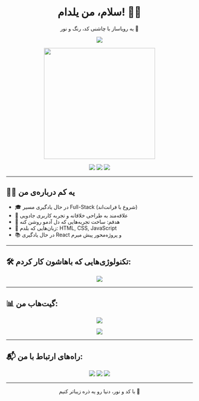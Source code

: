 <h1 align="center">سلام، من یلدام! 🌙✨</h1>
<p align="center">یه رویاساز با چاشنی کد، رنگ و نور 💖</p>

<p align="center">
  <img src="https://readme-typing-svg.herokuapp.com?color=%23F77777&size=24&center=true&vCenter=true&width=500&lines=خلاق%2C+کنجکاو+%2C+جادوجوی+دیجیتال;فرانت‌اند+دولوپر+در+حال+شکوفه+زدن;عاشق+طراحی+و+جادوهای+نوری+💫" />
</p>

<p align="center">
  <img src="https://your-gif-or-image-link.gif" width="300" />
</p>

<p align="center">
  <img src="https://img.shields.io/badge/Code-JavaScript-yellow?style=flat&logo=javascript" />
  <img src="https://img.shields.io/badge/Design-Figma-blue?style=flat&logo=figma" />
  <img src="https://img.shields.io/badge/Focus-Frontend-ff69b4?style=flat" />
</p>

---

## 🧚‍♀️ یه کم درباره‌ی من

- 🎓 در حال یادگیری مسیر Full-Stack (شروع با فرانت‌اند)
- 💖 علاقه‌مند به طراحی خلاقانه و تجربه کاربری جادویی
- 🔭 هدفم: ساخت تجربه‌هایی که دل آدمو روشن کنه
- 🧠 زبان‌هایی که بلدم: HTML, CSS, JavaScript
- 📚 در حال یادگیری React و پروژه‌محور پیش میرم

---

## 🛠 تکنولوژی‌هایی که باهاشون کار کردم:

<p align="center">
  <img src="https://skillicons.dev/icons?i=html,css,js,react,figma,github,vscode" />
</p>

---

## 📊 گیت‌هاب من:

<p align="center">
  <img src="https://github-readme-stats.vercel.app/api?username=YaldaUsername&show_icons=true&theme=tokyonight" />
</p>

<p align="center">
  <img src="https://github-readme-stats.vercel.app/api/top-langs/?username=YaldaUsername&layout=compact&theme=tokyonight" />
</p>

---

## 📬 راه‌های ارتباط با من:

<p align="center">
  <a href="https://instagram.com/YaldaDesign"><img src="https://img.shields.io/badge/Instagram-%23E1306C.svg?style=flat&logo=instagram&logoColor=white" /></a>
  <a href="mailto:your.email@example.com"><img src="https://img.shields.io/badge/Email-D14836?style=flat&logo=gmail&logoColor=white" /></a>
  <a href="https://github.com/YaldaUsername"><img src="https://img.shields.io/badge/GitHub-100000?style=flat&logo=github&logoColor=white" /></a>
</p>

---

<p align="center">
  با کد و نور، دنیا رو یه ذره زیباتر کنیم 💫
</p>
